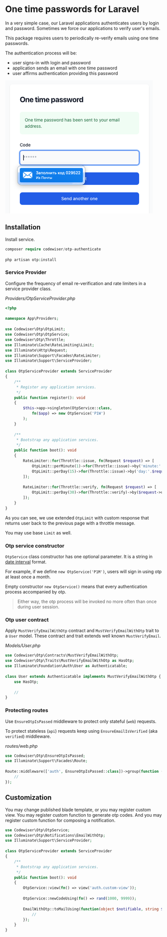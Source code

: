 # One time passwords for Laravel

In a very simple case, our Laravel applications authenticates users by login 
and password. Sometimes we force our applications to verify user's emails.

This package requires users to periodically re-verify emails using one time 
passwords.

The authentication process will be:

* user signs-in with login and password
* application sends an email with one time password
* user affirms authentication providing this password

![otp](otp.png)

## Installation

Install service.

```php
composer require codewiser/otp-authenticate

php artisan otp:install
```

### Service Provider

Configure the frequency of email re-verification and rate limiters in a service 
provider class.

_Providers/OtpServiceProvider.php_

```php
<?php

namespace App\Providers;

use Codewiser\Otp\OtpLimit;
use Codewiser\Otp\OtpService;
use Codewiser\Otp\Throttle;
use Illuminate\Cache\RateLimiting\Limit;
use Illuminate\Http\Request;
use Illuminate\Support\Facades\RateLimiter;
use Illuminate\Support\ServiceProvider;

class OtpServiceProvider extends ServiceProvider
{
    /**
     * Register any application services.
     */
    public function register(): void
    {
        $this->app->singleton(OtpService::class, 
            fn($app) => new OtpService('P1W')
        );
    }

    /**
     * Bootstrap any application services.
     */
    public function boot(): void
    {
        RateLimiter::for(Throttle::issue, fn(Request $request) => [
            OtpLimit::perMinute(1)->for(Throttle::issue)->by('minute:'.$request->user()->id),
            OtpLimit::perDay(15)->for(Throttle::issue)->by('day:'.$request->user()->id),
        ]);

        RateLimiter::for(Throttle::verify, fn(Request $request) => [
            OtpLimit::perDay(30)->for(Throttle::verify)->by($request->user()->id)
        ]);
    }
}
```

As you can see, we use extended `OtpLimit` with custom response that returns 
user back to the previous page with a throttle message.

You may use base `Limit` as well.

### Otp service constructor

`OtpService` class constructor has one optional parameter. It is a string in
[date interval](https://www.php.net/manual/en/dateinterval.construct.php) 
format.

For example, if we define `new OtpService('P1M')`, users will sign in 
using otp at least once a month.

Empty constructor `new OtpService()` means that every authentication process 
accompanied by otp.

> Either way, the otp process will be invoked no more often than once 
> during user session.

### Otp user contract

Apply `MustVerifyEmailWithOtp` contract and `MustVerifyEmailWithOtp` trait 
to a `User` model. These contract and trait extends well known 
`MustVerifyEmail`.

_Models/User.php_

```php
use Codewiser\Otp\Contracts\MustVerifyEmailWithOtp;
use Codewiser\Otp\Traits\MustVerifyEmailWithOtp as HasOtp;
use Illuminate\Foundation\Auth\User as Authenticatable;

class User extends Authenticatable implements MustVerifyEmailWithOtp {
    use HasOtp;
    
    //
}
```

### Protecting routes

Use `EnsureOtpIsPassed` middleware to protect only stateful (`web`) requests.

To protect stateless (`api`) requests keep using 
`EnsureEmailIsVerified` (aka `verified`) middleware.

_routes/web.php_

```php
use Codewiser\Otp\EnsureOtpIsPassed;
use Illuminate\Support\Facades\Route;

Route::middleware(['auth', EnsureOtpIsPassed::class])->group(function () {
    //
});
```

## Customization

You may change published blade template, or you may register custom view.
You may register custom function to generate otp codes.
And you may register custom function for composing a notification.

```php
use Codewiser\Otp\OtpService;
use Codewiser\Otp\Notifications\EmailWithOtp;
use Illuminate\Support\ServiceProvider;

class OtpServiceProvider extends ServiceProvider
{
    /**
     * Bootstrap any application services.
     */
    public function boot(): void
    {
        OtpService::view(fn() => view('auth.custom-view'));
        
        OtpService::newCodeUsing(fn() => rand(1000, 9999));
        
        EmailWithOtp::toMailUsing(function(object $notifiable, string $otp) {
            //
        });
    }
}
```